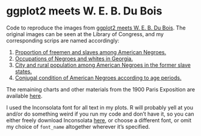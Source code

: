
# ggplot2 meets W. E. B. Du Bois

Code to reproduce the images from [ggplot2 meets W. E. B. Du
Bois](https://www.statswithmatt.com/post/ggplot2-meets-w-e-b-du-bois/).
The original images can be seen at the Library of Congress, and my
corresponding scrips are named accordingly:

1.  [Proportion of freemen and slaves among American
    Negroes.](https://hdl.loc.gov/loc.pnp/ppmsca.33913)
2.  [Occupations of Negroes and whites in
    Georgia.](https://hdl.loc.gov/loc.pnp/ppmsca.08993)
3.  [City and rural population among American Negroes in the former
    slave states.](https://hdl.loc.gov/loc.pnp/ppmsca.33914)
4.  [Conjugal condition of American Negroes according to age
    periods.](https://hdl.loc.gov/loc.pnp/ppmsca.33915)

The remaining charts and other materials from the 1900 Paris Exposition
are available
[here](https://www.loc.gov/pictures/search/?st=grid&co=anedub).

I used the Inconsolata font for all text in my plots. R will probably
yell at you and/or do something weird if you run my code and don’t have
it, so you can either freely download Inconsolata
[here](https://fontlibrary.org/en/font/inconsolata), or choose a
different font, or omit my choice of `font_name` altogether wherever
it’s specified.
